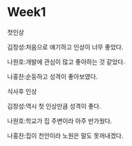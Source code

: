 # Week1
첫인상

김창성:처음으로 얘기하고 인상이 너무 좋았다.

나원호:개발에 관심이 많고 좋아하는 것 같았다.

나홍찬:순둥하고 성격이 좋아보였다.

식사후 인상

김창성:역시 첫 인상만큼 성격이 좋다.

나원호:학교가 집 주변이라 아주 반가웠다.

나홍찬:집이 천안이라 노원은 말도 못꺼내겠다.
